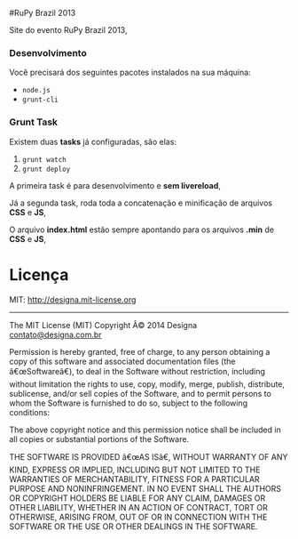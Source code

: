 #RuPy Brazil 2013

Site do evento RuPy Brazil 2013,

### Desenvolvimento

Você precisará dos seguintes pacotes instalados na sua máquina:

- `node.js`
- `grunt-cli`

### Grunt Task

Existem duas **tasks** já configuradas, são elas:

1. `grunt watch`
2. `grunt deploy`


A primeira task é para desenvolvimento e **sem livereload**,

Já a segunda task, roda toda a concatenação e minificação de arquivos **CSS** e **JS**,

O arquivo **index.html** estão sempre apontando para os arquivos **.min** de **CSS** e **JS**,

# Licença

MIT: http://designa.mit-license.org
***
The MIT License (MIT)
Copyright Â© 2014 Designa <contato@designa.com.br>

Permission is hereby granted, free of charge, to any person obtaining a copy
of this software and associated documentation files (the â€œSoftwareâ€), to deal
in the Software without restriction, including without limitation the rights
to use, copy, modify, merge, publish, distribute, sublicense, and/or sell
copies of the Software, and to permit persons to whom the Software is
furnished to do so, subject to the following conditions:

The above copyright notice and this permission notice shall be included in
all copies or substantial portions of the Software.

THE SOFTWARE IS PROVIDED â€œAS ISâ€, WITHOUT WARRANTY OF ANY KIND, EXPRESS OR
IMPLIED, INCLUDING BUT NOT LIMITED TO THE WARRANTIES OF MERCHANTABILITY,
FITNESS FOR A PARTICULAR PURPOSE AND NONINFRINGEMENT. IN NO EVENT SHALL THE
AUTHORS OR COPYRIGHT HOLDERS BE LIABLE FOR ANY CLAIM, DAMAGES OR OTHER
LIABILITY, WHETHER IN AN ACTION OF CONTRACT, TORT OR OTHERWISE, ARISING FROM,
OUT OF OR IN CONNECTION WITH THE SOFTWARE OR THE USE OR OTHER DEALINGS IN
THE SOFTWARE.
